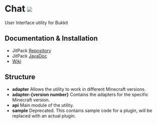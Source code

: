 Chat [![](https://jitpack.io/v/me.googas/reflect.svg)](https://jitpack.io/#me.googas/chat)
===

User Interface utility for Bukkit

## Documentation & Installation

* JitPack [Repository](https://jitpack.io/#me.googas/reflect)
* JitPack [JavaDoc](https://jitpack.io/com/github/Chevyself/reflect/master-SNAPSHOT/javadoc/)
* [Wiki](https://github.com/Chevyself/chat/wiki)

## Structure

* **adapter** Allows the utility to work in different Minecraft versions.
* **adapter-{version number}** Contains the adapters for the specific Minecraft version.
* **api** Main module of the utility.
* **sample** Deprecated. This contains sample code for a plugin, will be replaced with an actual plugin.

